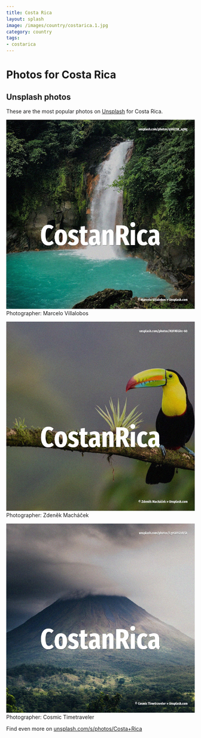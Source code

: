 ```yaml
---
title: Costa Rica
layout: splash
image: /images/country/costarica.1.jpg
category: country
tags:
- costarica
---
```

# Photos for Costa Rica
 
## Unsplash photos
These are the most popular photos on [Unsplash](https://unsplash.com) for Costa Rica.
 
![Costa Rica](/images/country/costarica.1.jpg)
Photographer:  Marcelo Villalobos
 
![Costa Rica](/images/country/costarica.2.jpg)
Photographer:  Zdeněk Macháček
 
![Costa Rica](/images/country/costarica.3.jpg)
Photographer:  Cosmic Timetraveler
 
Find even more on [unsplash.com/s/photos/Costa+Rica](https://unsplash.com/s/photos/Costa+Rica)
 
